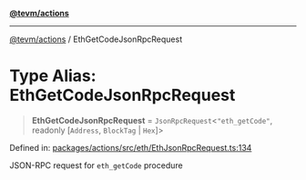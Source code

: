 [**@tevm/actions**](../README.md)

***

[@tevm/actions](../globals.md) / EthGetCodeJsonRpcRequest

# Type Alias: EthGetCodeJsonRpcRequest

> **EthGetCodeJsonRpcRequest** = `JsonRpcRequest`\<`"eth_getCode"`, readonly \[`Address`, `BlockTag` \| `Hex`\]\>

Defined in: [packages/actions/src/eth/EthJsonRpcRequest.ts:134](https://github.com/evmts/tevm-monorepo/blob/main/packages/actions/src/eth/EthJsonRpcRequest.ts#L134)

JSON-RPC request for `eth_getCode` procedure
